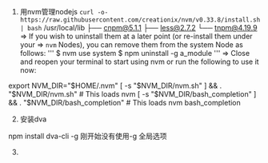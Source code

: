 1. 用nvm管理nodejs
`curl -o- https://raw.githubusercontent.com/creationix/nvm/v0.33.8/install.sh | bash`
/usr/local/lib
├── cnpm@5.1.1
├── less@2.7.2
└── tnpm@4.19.9
=> If you wish to uninstall them at a later point (or re-install them under your
=> `nvm` Nodes), you can remove them from the system Node as follows:
'''
     $ nvm use system
     $ npm uninstall -g a_module
'''
=> Close and reopen your terminal to start using nvm or run the following to use it now:

export NVM_DIR="$HOME/.nvm"
[ -s "$NVM_DIR/nvm.sh" ] && \. "$NVM_DIR/nvm.sh"  # This loads nvm
[ -s "$NVM_DIR/bash_completion" ] && \. "$NVM_DIR/bash_completion"  # This loads nvm bash_completion

2. 安装dva

npm install dva-cli -g
刚开始没有使用-g 全局选项

3. 

